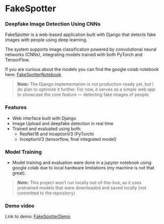 # FakeSpotter
### Deepfake Image Detection Using CNNs

FakeSpotter is a web-based application built with Django that detects fake images with people using deep learning.

The system supports image classification powered by convolutional neural networks (CNNs), integrating models trained with both PyTorch and TensorFlow.

If you are curious about the models you can find the google colab notebook here: [FakeSpotterNotebook](https://colab.research.google.com/drive/1nizvdocMwvu0jHFwLm4kl41wXcCbPnZd?usp=sharing)

> **Note:** The Django implementation is not production-ready yet, but I do plan to optimize it further. For now, it serves as a simple web app to showcase the core feature — detecting fake images of people.

### Features

- Web interface built with Django
- Image Upload and deepfake detection in real time
- Trained and evaluated using both:
  - ResNet18 and InceptionV3 (PyTorch)
  - InceptionV3 (tensorflow, final integrated model)

### Model Training

- Model training and evaluation were done in a jupyter notebook using google colab due to local hardware limitations (my machine is not that great).

> **Note:** This project won’t run locally out-of-the-box, as it uses pretrained models that were downloaded and saved locally (not committed to the repository)

### Demo video

Link to demo: [FakeSpotterDemo](https://drive.google.com/file/d/1U4um_sSfgT2GiO9d0UellwZTQPimJ-aD/view?usp=drive_link)
